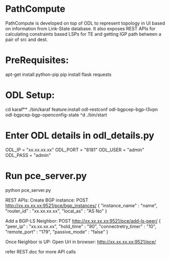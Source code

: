 # PathCompute
PathCompute is developed on top of ODL to represent topology in UI based on information from Link-State database. It also exposes REST APIs for calculating constraints based LSPs for TE and getting IGP path between a pair of src and dest. 

# PreRequisites:
apt-get install python-pip
pip install flask requests

# ODL Setup:
cd karaf**
./bin/karaf
feature:install odl-restconf odl-bgpcep-bgp-l3vpn odl-bgpcep-bgp-openconfig-state 
^d
./bin/start

# Enter ODL details in odl_details.py
ODL_IP = "xx.xx.xx.xx"
ODL_PORT = "8181"
ODL_USER = "admin"
ODL_PASS = "admin"

# Run pce_server.py
python pce_server.py

REST APIs:
Create BGP instance:
POST http://xx.xx.xx.xx:9521/pce/bgp_instances/
  {
    "instance_name" : "name",
    "router_id" : "xx.xx.xx.xx",
    "local_as" : "AS No"
  }
  
Add a BGP-LS Neighbor:
POST http://xx.xx.xx.xx:9521/pce/add-ls-peer/
  {
    "peer_ip" : "xx.xx.xx.xx",
    "hold_time" : "90",
    "connectretry_timer" : "10",
    "remote_port" : "179",
    "passive_mode" : "false"
  }
 
Once Neighbor is UP:
Open Url in browser:
http://xx.xx.xx.xx:9521/pce/

refer REST.doc for more API calls
